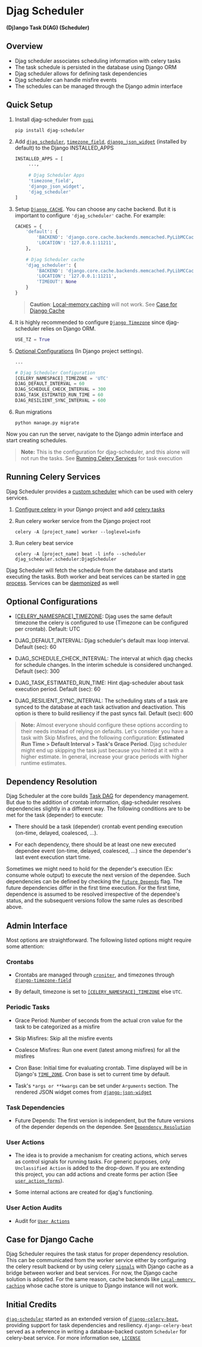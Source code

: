 # Djag Scheduler

**(Dj)ango Task D(AG) (Scheduler)**

## Overview

- Djag scheduler associates scheduling information with celery tasks
- The task schedule is persisted in the database using Django ORM
- Djag scheduler allows for defining task dependencies
- Djag scheduler can handle misfire events
- The schedules can be managed through the Django admin interface

## Quick Setup

1. Install djag-scheduler from [``pypi``](https://pypi.org/project/djag-scheduler)

    ```shell
    pip install djag-scheduler
    ```

2. Add [``djag_scheduler``](https://github.com/m0hithreddy/djag-scheduler),
   [``timezone_field``](https://github.com/mfogel/django-timezone-field),
   [``django_json_widget``](https://github.com/jmrivas86/django-json-widget) (installed by default)
   to the Django INSTALLED_APPS

   ```python
   INSTALLED_APPS = [
        ...,
        
        # Djag Scheduler Apps
        'timezone_field',
        'django_json_widget',
        'djag_scheduler'
   ]
   ```

3. Setup [``Django CACHE``](https://docs.djangoproject.com/en/dev/topics/cache/#setting-up-the-cache).
   You can choose any cache backend. But it is important to configure ``'djag_scheduler'`` cache. For example:
   
   ```python
   CACHES = {
       'default': {
           'BACKEND': 'django.core.cache.backends.memcached.PyLibMCCache',
           'LOCATION': '127.0.0.1:11211',
       },
        
       # Djag Scheduler cache
       'djag_scheduler': {
           'BACKEND': 'django.core.cache.backends.memcached.PyLibMCCache',
           'LOCATION': '127.0.0.1:11211',
           'TIMEOUT': None
       }
   }
   ```
   
   > **Caution**: [Local-memory caching](https://docs.djangoproject.com/en/dev/topics/cache/#local-memory-caching)
   > will not work. See [Case for Django Cache](#case-for-django-cache)
   
4. It is highly recommended to configure [``Django Timezone``](https://docs.djangoproject.com/en/dev/ref/settings/#use-tz)
   since djag-scheduler relies on Django ORM.

   ```python
   USE_TZ = True
   ```

5. [Optional Configurations](#optional-configurations) (In Django project settings).
   
   ```python
   ...
   
   # Djag Scheduler Configuration
   [CELERY_NAMESPACE]_TIMEZONE = 'UTC'
   DJAG_DEFAULT_INTERVAL = 60
   DJAG_SCHEDULE_CHECK_INTERVAL = 300
   DJAG_TASK_ESTIMATED_RUN_TIME = 60
   DJAG_RESILIENT_SYNC_INTERVAL = 600
   ```

6. Run migrations

   ```shell
   python manage.py migrate
   ```

Now you can run the server, navigate to the Django admin interface and start creating schedules.

> **Note:** This is the configuration for djag-scheduler, and this alone will not run the tasks. 
> See [Running Celery Services](#running-celery-services) for task execution

## Running Celery Services

Djag Scheduler provides a [custom scheduler](https://docs.celeryproject.org/en/stable/userguide/periodic-tasks.html#using-custom-scheduler-classes)
which can be used with celery services.

1. [Configure celery](https://docs.celeryproject.org/en/stable/django/first-steps-with-django.html)
   in your Django project and add [celery tasks](https://docs.celeryproject.org/en/stable/django/first-steps-with-django.html#using-the-shared-task-decorator)
   

2. Run celery worker service from the Django project root

   ```shell
   celery -A [project_name] worker --loglevel=info
   ```
   
3. Run celery beat service

   ```shell
   celery -A [project_name] beat -l info --scheduler djag_scheduler.scheduler:DjagScheduler 
   ```

Djag Scheduler will fetch the schedule from the database and starts executing the tasks. Both worker and 
beat services can be started in [one process](https://django-celery-beat.readthedocs.io/en/latest/#example-running-periodic-tasks).
Services can be [daemonized](https://docs.celeryproject.org/en/stable/userguide/daemonizing.html) as well

## Optional Configurations

- [[CELERY_NAMESPACE]_TIMEZONE](https://docs.celeryproject.org/en/stable/django/first-steps-with-django.html):
  Djag uses the same default timezone the celery is configured to use (Timezone can be configured per crontab).
  Default: UTC
  
- DJAG_DEFAULT_INTERVAL: Djag scheduler's default max loop interval. Default (sec): 60 

- DJAG_SCHEDULE_CHECK_INTERVAL: The interval at which djag checks for schedule changes. In the interim schedule 
  is considered unchanged. Default (sec): 300
  
- DJAG_TASK_ESTIMATED_RUN_TIME: Hint djag-scheduler about task execution period. Default (sec): 60 

- DJAG_RESILIENT_SYNC_INTERVAL: The scheduling stats of a task are synced to the database at each task activation 
  and deactivation. This option is there to build resiliency if the past syncs fail. Default (sec): 600

> **Note:** Almost everyone should configure these options according to their needs instead of relying on defaults.
> Let's consider you have a task with Skip Misfires, and the following configuration: **Estimated Run Time > Default Interval 
> \> Task's Grace Period**. Djag scheduler might end up skipping the task just because you hinted at it with a higher estimate.
> In general, increase your grace periods with higher runtime estimates.

## Dependency Resolution

Djag Scheduler at the core builds [Task DAG](https://en.wikipedia.org/wiki/Directed_acyclic_graph) for dependency management.
But due to the addition of crontab information, djag-scheduler resolves dependencies slightly in a different way. 
The following conditions are to be met for the task (depender) to execute:

- There should be a task (depender) crontab event pending execution (on-time, delayed, coalesced, ...).

- For each dependency, there should be at least one new executed dependee event (on-time, delayed, coalesced, ...) since 
  the depender's last event execution start time.

Sometimes we might need to hold for the depender's execution (Ex: consume whole output) to execute the next version of the
dependee. Such dependencies can be defined by checking the [``Future Depends``](#admin-interface) flag. The future dependencies 
differ in the first time execution. For the first time, dependence is assumed to be resolved irrespective of the dependee's 
status, and the subsequent versions follow the same rules as described above.

## Admin Interface

Most options are straightforward. The following listed options might require some attention:

### Crontabs

- Crontabs are managed through [``croniter``](https://github.com/taichino/croniter), and timezones through [``django-timezone-field``](https://github.com/mfogel/django-timezone-field)

- By default, timezone is set to [``[CELERY_NAMESPACE]_TIMEZONE``](https://docs.celeryproject.org/en/stable/django/first-steps-with-django.html) 
  else ``UTC``.
  
### Periodic Tasks

- Grace Period: Number of seconds from the actual cron value for the task to be categorized as a misfire

- Skip Misfires: Skip all the misfire events

- Coalesce Misfires: Run one event (latest among misfires) for all the misfires
  
- Cron Base: Initial time for evaluating crontab. Time displayed will be in Django's [``TIME_ZONE``](https://docs.djangoproject.com/en/3.2/ref/settings/#time-zone).
  Cron base is set to current time by default.

- Task's ``*args or **kwargs`` can be set under ``Arguments`` section. The rendered JSON widget 
  comes from [``django-json-widget``](https://github.com/jmrivas86/django-json-widget)

### Task Dependencies

- Future Depends: The first version is independent, but the future versions of the depender depends on the dependee.
  See [``Dependency Resolution``]()
  
### User Actions

- The idea is to provide a mechanism for creating actions, which serves as control signals for running tasks.
  For generic purposes, only ``Unclassified Action`` is added to the drop-down. If you are extending this project,
  you can add actions and create forms per action (See [``user_action_forms``](https://github.com/m0hithreddy/djag-scheduler/blob/main/djag_scheduler/forms/user_action_forms.py)).

- Some internal actions are created for djag's functioning.

### User Action Audits

- Audit for [``User Actions``](#user-actions)

## Case for Django Cache

Djag Scheduler requires the task status for proper dependency resolution. This can be communicated from the worker 
service either by configuring the celery result backend or by using celery [``signals``](https://docs.celeryproject.org/en/stable/userguide/signals.html#task-postrun)
with Django cache as a bridge between worker and beat services. For now, the Django cache solution is adopted. 
For the same reason, cache backends like [``Local-memory caching``](https://docs.djangoproject.com/en/dev/topics/cache/#local-memory-caching) 
whose cache store is unique to Django instance will not work.

## Initial Credits

[``djag-scheduler``](https://github.com/m0hithreddy/djag-scheduler) started as an extended version of
[``django-celery-beat``](https://github.com/celery/django-celery-beat), providing support for task dependencies and
resiliency. ``django-celery-beat`` served as a reference in writing a database-backed custom ``Scheduler`` for celery-beat 
service. For more information see, [``LICENSE``](https://github.com/m0hithreddy/djag-scheduler/blob/main/LICENSE)